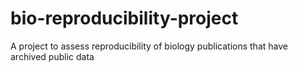 # bio-reproducibility-project
A project to assess reproducibility of biology publications that have archived public data
